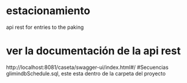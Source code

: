 # estacionamiento
api rest for entries to the paking
# ver la documentación de la api rest 
http://localhost:8081/caseta/swagger-ui/index.html#/
#Secuencias
glimindbSchedule.sql, este esta dentro de la carpeta del proyecto
